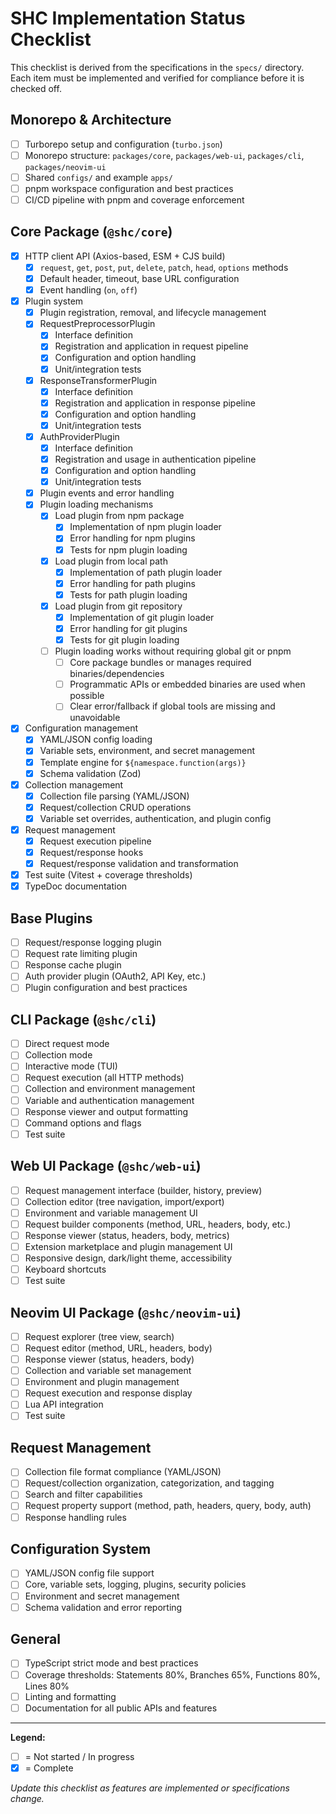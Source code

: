 # SHC Implementation Status Checklist

This checklist is derived from the specifications in the `specs/` directory. Each item must be implemented and verified for compliance before it is checked off.

## Monorepo & Architecture
- [ ] Turborepo setup and configuration (`turbo.json`)
- [ ] Monorepo structure: `packages/core`, `packages/web-ui`, `packages/cli`, `packages/neovim-ui`
- [ ] Shared `configs/` and example `apps/`
- [ ] pnpm workspace configuration and best practices
- [ ] CI/CD pipeline with pnpm and coverage enforcement

## Core Package (`@shc/core`)
- [x] HTTP client API (Axios-based, ESM + CJS build)
  - [x] `request`, `get`, `post`, `put`, `delete`, `patch`, `head`, `options` methods
  - [x] Default header, timeout, base URL configuration
  - [x] Event handling (`on`, `off`)
- [x] Plugin system
  - [x] Plugin registration, removal, and lifecycle management
  - [x] RequestPreprocessorPlugin
    - [x] Interface definition
    - [x] Registration and application in request pipeline
    - [x] Configuration and option handling
    - [x] Unit/integration tests
  - [x] ResponseTransformerPlugin
    - [x] Interface definition
    - [x] Registration and application in response pipeline
    - [x] Configuration and option handling
    - [x] Unit/integration tests
  - [x] AuthProviderPlugin
    - [x] Interface definition
    - [x] Registration and usage in authentication pipeline
    - [x] Configuration and option handling
    - [x] Unit/integration tests
  - [x] Plugin events and error handling
  - [x] Plugin loading mechanisms
    - [x] Load plugin from npm package
      - [x] Implementation of npm plugin loader
      - [x] Error handling for npm plugins
      - [x] Tests for npm plugin loading
    - [x] Load plugin from local path
      - [x] Implementation of path plugin loader
      - [x] Error handling for path plugins
      - [x] Tests for path plugin loading
    - [x] Load plugin from git repository
      - [x] Implementation of git plugin loader
      - [x] Error handling for git plugins
      - [x] Tests for git plugin loading
    - [ ] Plugin loading works without requiring global git or pnpm
      - [ ] Core package bundles or manages required binaries/dependencies
      - [ ] Programmatic APIs or embedded binaries are used when possible
      - [ ] Clear error/fallback if global tools are missing and unavoidable
- [x] Configuration management
  - [x] YAML/JSON config loading
  - [x] Variable sets, environment, and secret management
  - [x] Template engine for `${namespace.function(args)}`
  - [x] Schema validation (Zod)
- [x] Collection management
  - [x] Collection file parsing (YAML/JSON)
  - [x] Request/collection CRUD operations
  - [x] Variable set overrides, authentication, and plugin config
- [x] Request management
  - [x] Request execution pipeline
  - [x] Request/response hooks
  - [x] Request/response validation and transformation
- [x] Test suite (Vitest + coverage thresholds)
- [x] TypeDoc documentation

## Base Plugins
- [ ] Request/response logging plugin
- [ ] Request rate limiting plugin
- [ ] Response cache plugin
- [ ] Auth provider plugin (OAuth2, API Key, etc.)
- [ ] Plugin configuration and best practices

## CLI Package (`@shc/cli`)
- [ ] Direct request mode
- [ ] Collection mode
- [ ] Interactive mode (TUI)
- [ ] Request execution (all HTTP methods)
- [ ] Collection and environment management
- [ ] Variable and authentication management
- [ ] Response viewer and output formatting
- [ ] Command options and flags
- [ ] Test suite

## Web UI Package (`@shc/web-ui`)
- [ ] Request management interface (builder, history, preview)
- [ ] Collection editor (tree navigation, import/export)
- [ ] Environment and variable management UI
- [ ] Request builder components (method, URL, headers, body, etc.)
- [ ] Response viewer (status, headers, body, metrics)
- [ ] Extension marketplace and plugin management UI
- [ ] Responsive design, dark/light theme, accessibility
- [ ] Keyboard shortcuts
- [ ] Test suite

## Neovim UI Package (`@shc/neovim-ui`)
- [ ] Request explorer (tree view, search)
- [ ] Request editor (method, URL, headers, body)
- [ ] Response viewer (status, headers, body)
- [ ] Collection and variable set management
- [ ] Environment and plugin management
- [ ] Request execution and response display
- [ ] Lua API integration
- [ ] Test suite

## Request Management
- [ ] Collection file format compliance (YAML/JSON)
- [ ] Request/collection organization, categorization, and tagging
- [ ] Search and filter capabilities
- [ ] Request property support (method, path, headers, query, body, auth)
- [ ] Response handling rules

## Configuration System
- [ ] YAML/JSON config file support
- [ ] Core, variable sets, logging, plugins, security policies
- [ ] Environment and secret management
- [ ] Schema validation and error reporting

## General
- [ ] TypeScript strict mode and best practices
- [ ] Coverage thresholds: Statements 80%, Branches 65%, Functions 80%, Lines 80%
- [ ] Linting and formatting
- [ ] Documentation for all public APIs and features

---

**Legend:**
- [ ] = Not started / In progress
- [x] = Complete

*Update this checklist as features are implemented or specifications change.*